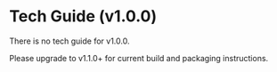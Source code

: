 # Tech Guide (v1.0.0)

There is no tech guide for v1.0.0.

Please upgrade to v1.1.0+ for current build and packaging instructions.
